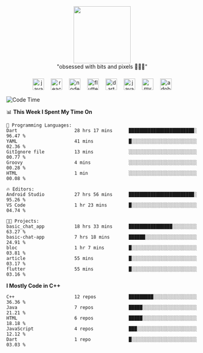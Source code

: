 


  <div align="center">
    
   <img src = "https://i.postimg.cc/W1R4TF4j/d6kpuve-c97567cf-518b-4b86-a271-5c89d88d22f7.gif"  width=150px height=150px />
 </div>

<div align="center">
  "obsessed with bits and pixels 🧑‍💻🎨"
</div>

  ###
<div align="center">
  <img src="https://cdn.jsdelivr.net/gh/devicons/devicon/icons/javascript/javascript-original.svg" height="30" alt="javascript logo"  />
  <img width="10" />
  <img src="https://cdn.jsdelivr.net/gh/devicons/devicon/icons/react/react-original.svg" height="30" alt="react logo"  />
  <img width="10" />
  <img src="https://cdn.jsdelivr.net/gh/devicons/devicon/icons/nodejs/nodejs-original.svg" height="30" alt="nodejs logo"  />
  <img width="10" />
  <img src="https://cdn.jsdelivr.net/gh/devicons/devicon/icons/flutter/flutter-original.svg" height="30" alt="flutter logo"  />
  <img width="10" />
  <img src="https://cdn.jsdelivr.net/gh/devicons/devicon/icons/dart/dart-original.svg" height="30" alt="dart logo"  />
  <img width="10" />
  <img src="https://cdn.jsdelivr.net/gh/devicons/devicon/icons/java/java-original.svg" height="30" alt="java logo"  />
  <img width="10" />
  <img src="https://skillicons.dev/icons?i=mysql" height="30" alt="mysql logo"  />
  <img width="10" />
  <img src="https://skillicons.dev/icons?i=pr" height="30" alt="adobepremierepro logo"  />
</div>




<!--START_SECTION:waka-->
![Code Time](http://img.shields.io/badge/Code%20Time-144%20hrs%2034%20mins-blue)

📊 **This Week I Spent My Time On** 

```text
💬 Programming Languages: 
Dart                     28 hrs 17 mins      ████████████████████████░   96.47 % 
YAML                     41 mins             █░░░░░░░░░░░░░░░░░░░░░░░░   02.36 % 
GitIgnore file           13 mins             ░░░░░░░░░░░░░░░░░░░░░░░░░   00.77 % 
Groovy                   4 mins              ░░░░░░░░░░░░░░░░░░░░░░░░░   00.28 % 
HTML                     1 min               ░░░░░░░░░░░░░░░░░░░░░░░░░   00.08 % 

🔥 Editors: 
Android Studio           27 hrs 56 mins      ████████████████████████░   95.26 % 
VS Code                  1 hr 23 mins        █░░░░░░░░░░░░░░░░░░░░░░░░   04.74 % 

🐱‍💻 Projects: 
basic_chat_app           18 hrs 33 mins      ████████████████░░░░░░░░░   63.27 % 
basic-chat-app           7 hrs 18 mins       ██████░░░░░░░░░░░░░░░░░░░   24.91 % 
bloc                     1 hr 7 mins         █░░░░░░░░░░░░░░░░░░░░░░░░   03.81 % 
article                  55 mins             █░░░░░░░░░░░░░░░░░░░░░░░░   03.17 % 
flutter                  55 mins             █░░░░░░░░░░░░░░░░░░░░░░░░   03.16 % 
```

**I Mostly Code in C++** 

```text
C++                      12 repos            █████████░░░░░░░░░░░░░░░░   36.36 % 
Java                     7 repos             █████░░░░░░░░░░░░░░░░░░░░   21.21 % 
HTML                     6 repos             █████░░░░░░░░░░░░░░░░░░░░   18.18 % 
JavaScript               4 repos             ███░░░░░░░░░░░░░░░░░░░░░░   12.12 % 
Dart                     1 repo              █░░░░░░░░░░░░░░░░░░░░░░░░   03.03 % 
```




<!--END_SECTION:waka-->
